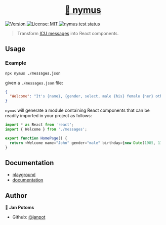 <h1 align="center"><a href="https://nymus.now.sh/">🦉 nymus</a></h1>
<p>
  <a href="http://npmjs.com/package/nymus">
    <img alt="Version" src="https://img.shields.io/npm/v/nymus" />
  </a>
  <a href="#" target="_blank">
    <img alt="License: MIT" src="https://img.shields.io/badge/License-MIT-yellow.svg" />
  </a>
  <a href="https://github.com/Janpot/nymus/actions">
    <img alt="nymus test status" src="https://img.shields.io/github/workflow/status/Janpot/nymus/nymus%20tests">
  </a>
</p>

> Transform [ICU messages](http://userguide.icu-project.org/formatparse/messages) into React components.

## Usage

### Example

```sh
npx nymus ./messages.json
```

given a `./messages.json` file:

```json
{
  "Welcome": "It's {name}, {gender, select, male {his} female {her} other {their}} birthday is {birthday, date, long}"
}
```

`nymus` will generate a module containing React components that can be readily imported in your project as follows:

```js
import * as React from 'react';
import { Welcome } from './messages';

export function HomePage() {
  return <Welcome name="John" gender="male" birthday={new Date(1985, 11, 3)} />;
}
```

## Documentation

- [playground](https://nymus.now.sh/playground)
- [documentation](https://nymus.now.sh/docs/getting-started)

## Author

👤 **Jan Potoms**

- Github: [@janpot](https://github.com/janpot)
